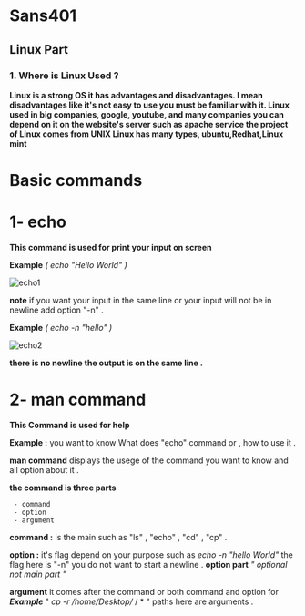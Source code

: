 # **Sans401**
## Linux Part
### **1. Where is Linux Used ?**
 **Linux is a strong OS it has advantages and disadvantages. I mean disadvantages like it's not easy to use you must be familiar with it. 
 Linux used in big companies, google, youtube, and many companies 
 you can depend on it on the website's server such as apache service 
 the project of Linux comes from UNIX 
 Linux has many types, ubuntu,Redhat,Linux mint**
 # Basic commands
   # 1- echo
   **This command is used for print your input on screen**
   
   **Example**  *(  echo "Hello World" )*
   
   ![echo1](https://user-images.githubusercontent.com/84593266/121801974-f8196180-cbee-11eb-81d6-69ff7032fa1a.PNG)
   
   **note** if you want your input in the same line or your input will not be in newline add option "-n" .
   
   **Example**  *( echo -n "hello" )*
   
   ![echo2](https://user-images.githubusercontent.com/84593266/121803393-31090480-cbf6-11eb-9bc8-d01c0542965a.PNG)
    
   **there is no newline the output is on the same line .** 
    
   # 2- man command 
   **This Command is used for help**
   
   **Example :** you want to know What does "echo" command or , how to use it . 
   
   **man command** displays the usege of the command you want to know and all option about it .
   
   **the command is three parts** 
     
     - command
     - option
     - argument
   
   **command :** is the main such as "ls" , "echo" , "cd" , "cp" .
   
   **option :** it's flag depend on your purpose such as *echo -n "hello World"* the flag here is "-n" you do not want to start a newline . **option part** *" optional not main part "*
   
   **argument** it comes after the command or both command and option for ***Example*** " *cp -r /home/Desktop/* / * " paths here are arguments .
   
    
   
   
                 
   
 
